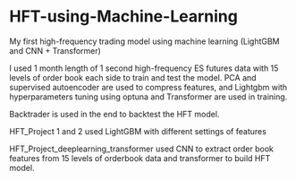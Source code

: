 # HFT-using-Machine-Learning
My first high-frequency trading model using machine learning (LightGBM and CNN + Transformer)

I used 1 month length of 1 second high-frequency ES futures data with 15 levels of order book each side to train and test the model. PCA and supervised autoencoder are used to compress features, and Lightgbm with hyperparameters tuning using optuna and Transformer are used in training. 

Backtrader is used in the end to backtest the HFT model.

HFT_Project 1 and 2 used LightGBM with different settings of features

HFT_Project_deeplearning_transformer used CNN to extract order book features from 15 levels of orderbook data and transformer to build HFT model.
